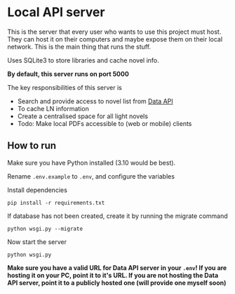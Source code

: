 # Local API server

This is the server that every user who wants to use this project must host. They can host it on their computers and maybe expose them on their local network. This is the main thing that runs the stuff.

Uses SQLite3 to store libraries and cache novel info.

**By default, this server runs on port 5000**

The key responsibilities of this server is

- Search and provide access to novel list from [Data API](../data-api/)
- To cache LN information
- Create a centralised space for all light novels
- Todo: Make local PDFs accessible to (web or mobile) clients

## How to run

Make sure you have Python installed (3.10 would be best).

Rename `.env.example` to `.env`, and configure the variables

Install dependencies

```
pip install -r requirements.txt
```

If database has not been created, create it by running the migrate command

```
python wsgi.py --migrate
```

Now start the server

```
python wsgi.py
```

**Make sure you have a valid URL for Data API server in your `.env`! If you are hosting it on your PC, point it to it's URL. If you are not hosting the Data API server, point it to a publicly hosted one (will provide one myself soon)**
